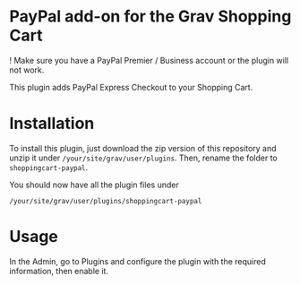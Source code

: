 # PayPal add-on for the Grav Shopping Cart

! Make sure you have a PayPal Premier / Business account or the plugin will not work.

This plugin adds PayPal Express Checkout to your Shopping Cart.

# Installation

To install this plugin, just download the zip version of this repository and unzip it under `/your/site/grav/user/plugins`. Then, rename the folder to `shoppingcart-paypal`.

You should now have all the plugin files under

    /your/site/grav/user/plugins/shoppingcart-paypal

# Usage

In the Admin, go to Plugins and configure the plugin with the required information, then enable it.
